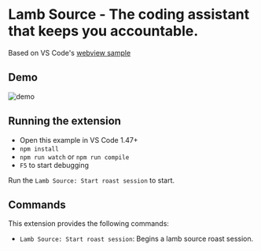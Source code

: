 # Lamb Source - The coding assistant that keeps you accountable.

Based on VS Code's [webview sample](https://github.com/Microsoft/vscode-extension-samples/webview-sample)

## Demo

![demo](demo.gif)

## Running the extension

- Open this example in VS Code 1.47+
- `npm install`
- `npm run watch` or `npm run compile`
- `F5` to start debugging

Run the `Lamb Source: Start roast session` to start.

## Commands

This extension provides the following commands:

- `Lamb Source: Start roast session`: Begins a lamb source roast session.